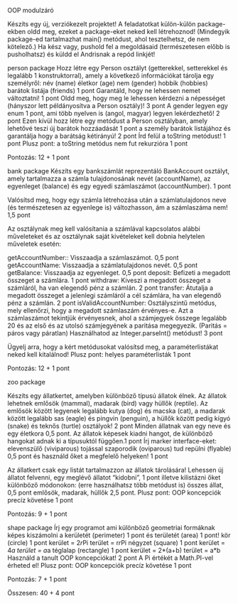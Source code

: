 OOP modulzáró

Készíts egy új, verziókezelt projektet!
A feladatotkat külön-külön package-ekben oldd meg, ezeket a package-eket neked kell létrehoznod! (Mindegyik package-ed tartalmazhat main() metódust, ahol tesztelhetsz, de nem kötelező.)
Ha kész vagy, pushold fel a megoldásaid (természetesen előbb is pusholhatsz) és küldd el Andrisnak a repód linkjét!

person package
Hozz létre egy Person osztályt (getterekkel, setterekkel és legalább 1 konstruktorral), amely a következő információkat tárolja egy személyről:
név (name)
életkor (age)
nem (gender)
hobbik (hobbies)
barátok listája (friends)
1 pont
Garantáld, hogy ne lehessen nemet változtatni! 1 pont
Oldd meg, hogy meg le lehessen kérdezni a népességet (hányszor lett példányosítva a Person osztály)! 3 pont
A gender legyen egy enum 1 pont, ami több nyelven is (angol, magyar) legyen lekérdezhető! 2 pont
Ezen kívül hozz létre egy metódust a Person osztályban, amely lehetővé teszi új barátok hozzáadását 1 pont 
a személy barátok listájához és garantálja hogy a barátság kétirányú! 2 pont
Írd felül a toString metódust! 1 pont
Plusz pont: a toString metódus nem fut rekurzióra 1 pont


Pontozás: 12 + 1 pont

bank package
Készíts egy bankszámlát reprezentáló BankAccount osztályt, amely tartalmazza a számla tulajdonosának nevét (accountName), az egyenleget (balance) és egy egyedi számlaszámot (accountNumber). 1 pont

Valósítsd meg, hogy egy számla létrehozása után a számlatulajdonos neve (és természetesen az egyenlege is) változhasson, ám a számlaszáma nem! 1,5 pont


Az osztálynak meg kell valósítania a számlával kapcsolatos alábbi műveleteket és az osztálynak saját kivételeket kell dobnia helytelen műveletek esetén:

getAccountNumber:: Visszaadja a számlaszámot. 0,5 pont
getAccountName: Visszaadja a számlatulajdonos nevét. 0,5 pont
getBalance: Visszaadja az egyenleget. 0,5 pont
deposit: Befizeti a megadott összeget a számlára. 1 pont
withdraw: Kiveszi a megadott összeget a számláról, ha van elegendő pénz a számlán. 2 pont
transfer: Átutalja a megadott összeget a jelenlegi számláról a cél számlára, ha van elegendő pénz a számlán. 2 pont
isValidAccountNumber: Osztályszintű metódus, mely ellenőrzi, hogy a megadott számlaszám érvényes-e. Azt a számlaszámot tekintjük érvényesnek, ahol a számjegyek összege legalább 20 és az első és az utolsó számjegyének a paritása megegyezik. (Paritás = páros vagy páratlan) Használhatod az Integer.parseInt() metódust! 3 pont

Ügyelj arra, hogy a kért metódusokat valósítsd meg, a paraméterlistákat neked kell kitalálnod!
Plusz pont: helyes paraméterlisták 1 pont

Pontozás: 12 + 1 pont

zoo package

Készíts egy állatkertet, amelyben különböző típusú állatok élnek. Az állatok lehetnek emlősök (mammal), madarak (bird) vagy hüllők (reptile).
Az emlősök között legyenek legalább kutya (dog) és macska (cat), a madarak között legalább sas (eagle) és pingvin (penguin), a hüllők között pedig kígyó (snake) és teknős (turtle) osztályok! 2 pont
Minden állatnak van egy neve és egy életkora 0,5 pont. Az állatok képesek kiadni hangot, de különböző hangokat adnak ki a típusuktól függően.1 pont
Írj marker interface-eket:
elevenszülő (viviparous)
tojással szaporodik (oviparous)
tud repülni (flyable) 0,5 pont
és használd őket a megfelelő helyeken! 1 pont

Az állatkert csak egy listát tartalmazzon az állatok tárolására! Lehessen új állatot felvenni, egy meglévő állatot “kidobni”, 1 pont illetve kilistázni őket különböző módonokon: (erre használhatsz több metódust is) összes állat, 0,5 pont emlősök, madarak, hüllők 2,5 pont.
Plusz pont: OOP koncepciók precíz követése 1 pont


Pontozás: 9 + 1 pont


shape package
Írj egy programot ami különböző geometriai formáknak képes kiszámolni a kerületét (perimeter) 1 pont és területét (area) 1 pont!
kör (circle) 1 pont
kerület = 2*r*Pi
terület = r*r*Pi
négyzet (square) 1 pont
kerület = 4*a
terület = a*a
téglalap (rectangle) 1 pont
kerület = 2*(a+b)
terület = a*b
Használd a tanult OOP koncepciókat! 2 pont
A Pi értékét a Math.PI-vel érheted el!
Plusz pont: OOP koncepciók precíz követése 1 pont

Pontozás: 7 + 1 pont


Összesen: 40 + 4 pont
